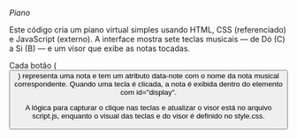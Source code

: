 *Piano*

Este código cria um piano virtual simples usando HTML, CSS (referenciado) e JavaScript (externo). A interface mostra sete teclas musicais — de Dó (C) a Si (B) — e um visor que exibe as notas tocadas.

Cada botão (<button>) representa uma nota e tem um atributo data-note com o nome da nota musical correspondente. Quando uma tecla é clicada, a nota é exibida dentro do elemento com id="display".

A lógica para capturar o clique nas teclas e atualizar o visor está no arquivo script.js, enquanto o visual das teclas e do visor é definido no style.css.